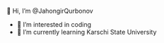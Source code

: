 👋 Hi, I’m @JahongirQurbonov
- 👀 I’m interested in coding
- 🌱 I’m currently learning Karschi State University
<!-- - 💞️ I’m looking to collaborate on ...
- 📫 How to reach me ... -->

<!---
JahongirQurbonov/JahongirQurbonov is a ✨ special ✨ repository because its `README.md` (this file) appears on your GitHub profile.
You can click the Preview link to take a look at your changes.
--->
